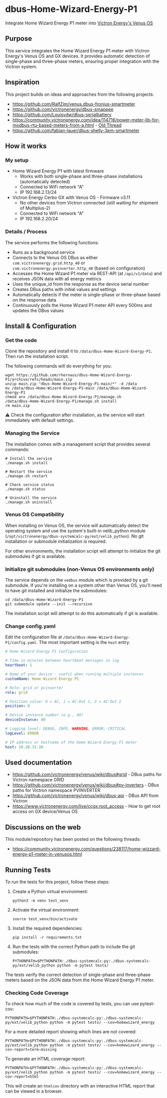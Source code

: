 # dbus-Home-Wizard-Energy-P1
Integrate Home Wizard Energy P1 meter into [Victron Energy's Venus OS](https://github.com/victronenergy/venus)

## Purpose
This service integrates the Home Wizard Energy P1 meter with Victron Energy's Venus OS and GX devices. It provides automatic detection of single-phase and three-phase meters, ensuring proper integration with the Victron system.

## Inspiration
This project builds on ideas and approaches from the following projects:
- https://github.com/RalfZim/venus.dbus-fronius-smartmeter
- https://github.com/victronenergy/dbus-smappee
- https://github.com/Louisvdw/dbus-serialbattery
- https://community.victronenergy.com/idea/114716/power-meter-lib-for-modbus-rtu-based-meters-from-a.html - [Old Thread](https://community.victronenergy.com/questions/85564/eastron-sdm630-modbus-energy-meter-community-editi.html)
- https://github.com/fabian-lauer/dbus-shelly-3em-smartmeter

## How it works
### My setup
- Home Wizard Energy P1 with latest firmware
  - Works with both single-phase and three-phase installations (automatically detected)
  - Connected to WiFi network "A"
  - IP 192.168.2.13/24
- Victron Energy Cerbo GX with Venus OS - Firmware v3.11
  - No other devices from Victron connected (still waiting for shipment of Multiplus-2)
  - Connected to WiFi network "A"
  - IP 192.168.2.20/24

### Details / Process
The service performs the following functions:
- Runs as a background service
- Connects to the Venus OS DBus as either `com.victronenergy.grid.http_40` or `com.victronenergy.pvinverter.http_40` (based on configuration)
- Accesses the Home Wizard P1 meter via REST-API (at `/api/v1/data`) and receives JSON data with all energy metrics
- Uses the unique_id from the response as the device serial number
- Creates DBus paths with initial values and settings
- Automatically detects if the meter is single-phase or three-phase based on the response data
- Continuously polls the Home Wizard P1 meter API every 500ms and updates the DBus values

## Install & Configuration
### Get the code
Clone the repository and install it to `/data/dbus-Home-Wizard-Energy-P1`. Then run the installation script.

The following commands will do everything for you:
```
wget https://github.com/rhernaus/dbus-Home-Wizard-Energy-P1/archive/refs/heads/main.zip
unzip main.zip "dbus-Home-Wizard-Energy-P1-main/*" -d /data
mv /data/dbus-Home-Wizard-Energy-P1-main /data/dbus-Home-Wizard-Energy-P1
chmod a+x /data/dbus-Home-Wizard-Energy-P1/manage.sh
/data/dbus-Home-Wizard-Energy-P1/manage.sh install
rm main.zip
```
⚠️ Check the configuration after installation, as the service will start immediately with default settings.

### Managing the Service

The installation comes with a management script that provides several commands:

```
# Install the service
./manage.sh install

# Restart the service
./manage.sh restart

# Check service status
./manage.sh status

# Uninstall the service
./manage.sh uninstall
```

### Venus OS Compatibility

When installing on Venus OS, the service will automatically detect the operating system and use the system's built-in velib_python module (`/opt/victronenergy/dbus-systemcalc-py/ext/velib_python`). No git installation or submodule initialization is required.

For other environments, the installation script will attempt to initialize the git submodules if git is available.

### Initialize git submodules (non-Venus OS environments only)
The service depends on the `vedbus` module which is provided by a git submodule. If you're installing on a system other than Venus OS, you'll need to have git installed and initialize the submodules:

```
cd /data/dbus-Home-Wizard-Energy-P1
git submodule update --init --recursive
```

The installation script will attempt to do this automatically if git is available.

### Change config.yaml
Edit the configuration file at `/data/dbus-Home-Wizard-Energy-P1/config.yaml`. The most important setting is the `host` entry.

```yaml
# Home Wizard Energy P1 Configuration

# Time in minutes between heartbeat messages in log
heartbeat: 1

# Name of your device - useful when running multiple instances
customName: Home Wizard Energy P1

# Role: grid or pvinverter
role: grid

# Position value: 0 = AC, 1 = AC-Out 1, 2 = AC-Out 2
position: 0

# Device instance number (e.g., 40)
deviceInstance: 40

# Logging level: DEBUG, INFO, WARNING, ERROR, CRITICAL
logLevel: ERROR

# IP address or hostname of the Home Wizard Energy P1 meter
host: 10.20.31.10
```

## Used documentation
- https://github.com/victronenergy/venus/wiki/dbus#grid - DBus paths for Victron namespace GRID
- https://github.com/victronenergy/venus/wiki/dbus#pv-inverters - DBus paths for Victron namespace PVINVERTER
- https://github.com/victronenergy/venus/wiki/dbus-api - DBus API from Victron
- https://www.victronenergy.com/live/ccgx:root_access - How to get root access on GX device/Venus OS

## Discussions on the web
This module/repository has been posted on the following threads:
- https://community.victronenergy.com/questions/238117/home-wizzard-energy-p1-meter-in-venusos.html

## Running Tests
To run the tests for this project, follow these steps:

1. Create a Python virtual environment:
   ```
   python3 -m venv test_venv
   ```

2. Activate the virtual environment:
   ```
   source test_venv/bin/activate
   ```

3. Install the required dependencies:
   ```
   pip install -r requirements.txt
   ```

4. Run the tests with the correct Python path to include the git submodules:
   ```
   PYTHONPATH=$PYTHONPATH:./dbus-systemcalc-py:./dbus-systemcalc-py/ext/velib_python python -m pytest tests/
   ```

The tests verify the correct detection of single-phase and three-phase meters based on the JSON data from the Home Wizard Energy P1 meter.

### Checking Code Coverage

To check how much of the code is covered by tests, you can use pytest-cov:

```
PYTHONPATH=$PYTHONPATH:./dbus-systemcalc-py:./dbus-systemcalc-py/ext/velib_python python -m pytest tests/ --cov=homewizard_energy
```

For a more detailed report showing which lines are not covered:

```
PYTHONPATH=$PYTHONPATH:./dbus-systemcalc-py:./dbus-systemcalc-py/ext/velib_python python -m pytest tests/ --cov=homewizard_energy --cov-report=term-missing
```

To generate an HTML coverage report:

```
PYTHONPATH=$PYTHONPATH:./dbus-systemcalc-py:./dbus-systemcalc-py/ext/velib_python python -m pytest tests/ --cov=homewizard_energy --cov-report=html
```

This will create an `htmlcov` directory with an interactive HTML report that can be viewed in a browser.